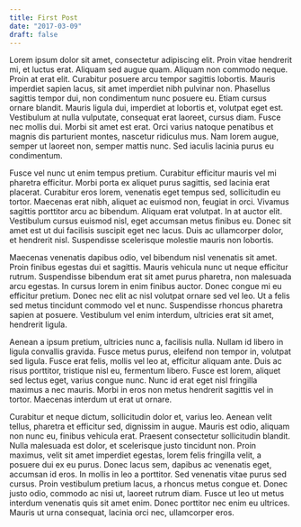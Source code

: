 ```yaml
---
title: First Post
date: "2017-03-09"
draft: false
---
```

Lorem ipsum dolor sit amet, consectetur adipiscing elit. Proin vitae hendrerit mi, et luctus erat. Aliquam sed augue quam. Aliquam non commodo neque. Proin at erat elit. Curabitur posuere arcu tempor sagittis lobortis. Mauris imperdiet sapien lacus, sit amet imperdiet nibh pulvinar non. Phasellus sagittis tempor dui, non condimentum nunc posuere eu. Etiam cursus ornare blandit. Mauris ligula dui, imperdiet at lobortis et, volutpat eget est. Vestibulum at nulla vulputate, consequat erat laoreet, cursus diam. Fusce nec mollis dui. Morbi sit amet est erat. Orci varius natoque penatibus et magnis dis parturient montes, nascetur ridiculus mus. Nam lorem augue, semper ut laoreet non, semper mattis nunc. Sed iaculis lacinia purus eu condimentum.

Fusce vel nunc ut enim tempus pretium. Curabitur efficitur mauris vel mi pharetra efficitur. Morbi porta ex aliquet purus sagittis, sed lacinia erat placerat. Curabitur eros lorem, venenatis eget tempus sed, sollicitudin eu tortor. Maecenas erat nibh, aliquet ac euismod non, feugiat in orci. Vivamus sagittis porttitor arcu ac bibendum. Aliquam erat volutpat. In at auctor elit. Vestibulum cursus euismod nisl, eget accumsan metus finibus eu. Donec sit amet est ut dui facilisis suscipit eget nec lacus. Duis ac ullamcorper dolor, et hendrerit nisl. Suspendisse scelerisque molestie mauris non lobortis.

Maecenas venenatis dapibus odio, vel bibendum nisl venenatis sit amet. Proin finibus egestas dui et sagittis. Mauris vehicula nunc ut neque efficitur rutrum. Suspendisse bibendum erat sit amet purus pharetra, non malesuada arcu egestas. In cursus lorem in enim finibus auctor. Donec congue mi eu efficitur pretium. Donec nec elit ac nisl volutpat ornare sed vel leo. Ut a felis sed metus tincidunt commodo vel et nunc. Suspendisse rhoncus pharetra sapien at posuere. Vestibulum vel enim interdum, ultricies erat sit amet, hendrerit ligula.

Aenean a ipsum pretium, ultricies nunc a, facilisis nulla. Nullam id libero in ligula convallis gravida. Fusce metus purus, eleifend non tempor in, volutpat sed ligula. Fusce erat felis, mollis vel leo at, efficitur aliquam ante. Duis ac risus porttitor, tristique nisl eu, fermentum libero. Fusce est lorem, aliquet sed lectus eget, varius congue nunc. Nunc id erat eget nisl fringilla maximus a nec mauris. Morbi in eros non metus hendrerit sagittis vel in tortor. Maecenas interdum ut erat ut ornare.

Curabitur et neque dictum, sollicitudin dolor et, varius leo. Aenean velit tellus, pharetra et efficitur sed, dignissim in augue. Mauris est odio, aliquam non nunc eu, finibus vehicula erat. Praesent consectetur sollicitudin blandit. Nulla malesuada est dolor, et scelerisque justo tincidunt non. Proin maximus, velit sit amet imperdiet egestas, lorem felis fringilla velit, a posuere dui ex eu purus. Donec lacus sem, dapibus ac venenatis eget, accumsan id eros. In mollis in leo a porttitor. Sed venenatis vitae purus sed cursus. Proin vestibulum pretium lacus, a rhoncus metus congue et. Donec justo odio, commodo ac nisi ut, laoreet rutrum diam. Fusce ut leo ut metus interdum venenatis quis sit amet enim. Donec porttitor nec enim eu ultrices. Mauris ut urna consequat, lacinia orci nec, ullamcorper eros.
